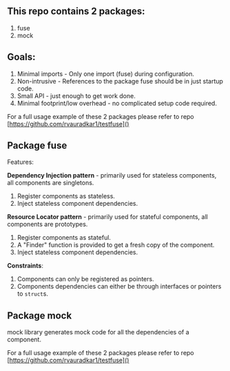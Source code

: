 ## This repo contains 2 packages:
1. fuse 
2. mock


## Goals:
1. Minimal imports - Only one import (fuse) during configuration.
2. Non-intrusive - References to the package fuse should be in just startup code.
3. Small API - just enough to get work done.
4. Minimal footprint/low overhead - no complicated setup code required.

For a full usage example of these 2 packages please refer to repo [https://github.com/rvauradkar1/testfuse]()

## Package fuse

Features:

**Dependency Injection pattern** - primarily used for stateless components, all components are singletons.
1. Register components as stateless.
2. Inject stateless component dependencies.

**Resource Locator pattern** - primarily used for stateful components, all components are prototypes.

1. Register components as stateful.
2. A "Finder" function is provided to get a fresh copy of the component.
3. Inject stateless component dependencies.

**Constraints**:

1. Components can only be registered as pointers.
2. Components dependencies can either be through interfaces or pointers to `struct`s.


## Package mock
mock library generates mock code for all the dependencies of a component.

For a full usage example of these 2 packages please refer to repo [https://github.com/rvauradkar1/testfuse]()
